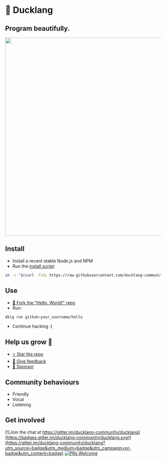 # 🐥 Ducklang

## Program beautifully.

<img src="https://github.com/ducklang-community/ducklang/raw/main/sample.png" width="768" height="640" >

## Install

* Install a recent stable Node.js and NPM
* Run the [install script](https://raw.githubusercontent.com/ducklang-community/ducklang/main/install.sh):

```sh
sh -c "$(curl -fsSL https://raw.githubusercontent.com/ducklang-community/ducklang/main/install.sh)"
```

## Use

* [🖖 Fork the "Hello, World!" repo](https://github.com/ducklang-community/hello#top)
* Run:
```sh
dklg run github:your_username/hello
```
* Continue hacking :)

## Help us grow 🐥

* [⭐ Star the repo](https://github.com/ducklang-community/ducklang#top)
* [💌 Give feedback](https://y62h76939d2.typeform.com/to/s2kKBjpC)
* [💸 Sponsor](https://opencollective.com/ducklang)

## Community behaviours

* Friendly
* Vocal
* Listening

## Get involved

[![Join the chat at https://gitter.im/ducklang-community/ducklang](https://badges.gitter.im/ducklang-community/ducklang.svg)](https://gitter.im/ducklang-community/ducklang?utm_source=badge&utm_medium=badge&utm_campaign=pr-badge&utm_content=badge)
[![PRs Welcome](https://img.shields.io/badge/PRs-welcome-brightgreen.svg?style=flat-square)](https://github.com/ducklang-community/ducklang#top)
